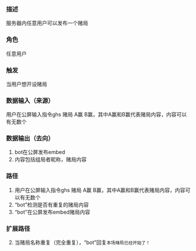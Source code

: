 ### 描述

服务器内任意用户可以发布一个赌局

### 角色

任意用户

### 触发

当用户想开设赌局

### 数据输入（来源）

用户在公屏输入指令ghs 赌局 A赢 B赢，其中A赢和B赢代表赌局内容，内容可以有无数个

### 数据输出（去向）

1. bot在公屏发布embed
2. 内容包括组局者昵称，赌局内容

### 路径

1. 用户在公屏输入指令ghs 赌局 A赢 B赢，其中A赢和B赢代表赌局内容，内容可以有无数个
2. “bot”检测是否有重复的赌局内容
3. “bot”在公屏发布embed赌局内容

### 扩展路径

2. 当赌局名称重复（完全重复），“bot”回复```本场赌局已经开始了！```
